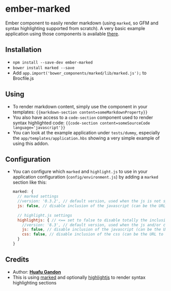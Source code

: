 # ember-marked

Ember component to easily render markdown (using `marked`, so GFM and syntax highlighting supported from scratch).
A very basic example application using those components is available [there](http://huafu.github.io/ember-marked/).

## Installation

* `npm install --save-dev ember-marked`
* `bower install marked --save`
* Add `app.import('bower_components/marked/lib/marked.js');` to Brocfile.js

## Using

* To render markdown content, simply use the component in your templates: `{{markdown-section content=someMarkdownProperty}}`
* You also have access to a `code-section` component used to render syntax highlighted code: `{{code-section content=someSourceCode language='javascript'}}`
* You can look at the example application under `tests/dummy`, especially the `app/templates/application.hbs` showing a very simple example of using this addon.

## Configuration

* You can configure which  `marked` and `highlight.js` to use in your application configuration (`config/environment.js`) by adding a `marked` section like this:
    ```js
    marked: {
      // marked settings
      //version: '0.3.2', // default version, used when the js is not specified
      js: false, // disable inclusion of the javascript (can be the URL to some other CDN)
      
      // highlight.js settings
      highlightjs: { // <== set to false to disable totally the inclusion of highlightjs
        //version: '8.3', // default version, used when the js and/or css are not specified
        js: false, // disable inclusion of the javascript (can be the URL to some other CDN)
        css: false, // disable inclusion of the css (can be the URL to some other CDN)
      }
    }
    ```

## Credits

* Author: **[Huafu Gandon](http://github.com/huafu)**
* This is using [marked](https://github.com/chjj/marked) and optionally [highlightjs](https://github.com/isagalaev/highlight.js) to render syntax highlighting sections
